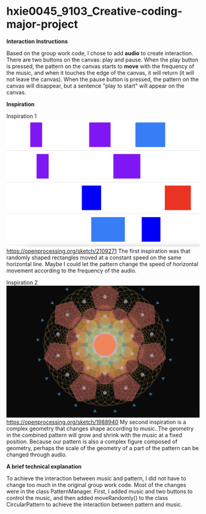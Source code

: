 # hxie0045_9103_Creative-coding-major-project


**Interaction Instructions**

Based on the group work code, I chose to add **audio** to create interaction. There are two buttons on the canvas: play and pause. When the play button is pressed, the pattern on the canvas starts to **move** with the frequency of the music, and when it touches the edge of the canvas, it will return (it will not leave the canvas). When the pause button is pressed, the pattern on the canvas will disappear, but a sentence "play to start" will appear on the canvas.

**Inspiration**

Inspiration 1
![the first inpiration](/inspiration/WechatIMG1846.jpg)
https://openprocessing.org/sketch/2109271
The first inspiration was that randomly shaped rectangles moved at a constant speed on the same horizontal line. Maybe I could let the pattern change the speed of horizontal movement according to the frequency of the audio.

Inspiration 2
![the first inpiration](/inspiration/WechatIMG1849.jpg)
https://openprocessing.org/sketch/1988940
My second inspiration is a complex geometry that changes shape according to music. The geometry in the combined pattern will grow and shrink with the music at a fixed position. Because our pattern is also a complex figure composed of geometry, perhaps the scale of the geometry of a part of the pattern can be changed through audio.

**A brief technical explanation**

To achieve the interaction between music and pattern, I did not have to change too much in the original group work code. Most of the changes were in the class PatternManager. First, I added music and two buttons to control the music, and then added moveRandomly() to the class CircularPattern to achieve the interaction between pattern and music.


